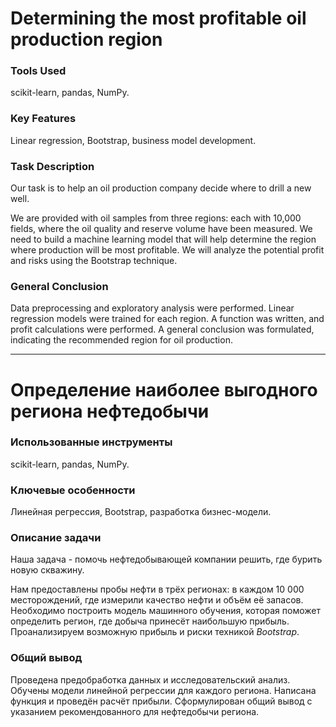 # Determining the most profitable oil production region

### Tools Used
scikit-learn, pandas, NumPy.

### Key Features
Linear regression, Bootstrap, business model development.

### Task Description
Our task is to help an oil production company decide where to drill a new well.

We are provided with oil samples from three regions: each with 10,000 fields, where the oil quality and reserve volume have been measured. We need to build a machine learning model that will help determine the region where production will be most profitable. We will analyze the potential profit and risks using the Bootstrap technique.

### General Conclusion
Data preprocessing and exploratory analysis were performed. Linear regression models were trained for each region. A function was written, and profit calculations were performed. A general conclusion was formulated, indicating the recommended region for oil production.


---
# Определение наиболее выгодного региона нефтедобычи

### Использованные инструменты
scikit-learn, pandas, NumPy.

### Ключевые особенности
Линейная регрессия, Bootstrap, разработка бизнес-модели.

### Описание задачи
Наша задача - помочь нефтедобывающей компании решить, где бурить новую скважину.

Нам предоставлены пробы нефти в трёх регионах: в каждом 10 000 месторождений, где измерили качество нефти и объём её запасов. Необходимо построить модель машинного обучения, которая поможет определить регион, где добыча принесёт наибольшую прибыль. Проанализируем возможную прибыль и риски техникой *Bootstrap*.

### Общий вывод
Проведена предобработка данных и исследовательский анализ. Обучены модели линейной регрессии для каждого региона. Написана функция и проведён расчёт прибыли. Сформулирован общий вывод с указанием рекомендованного для нефтедобычи региона.
